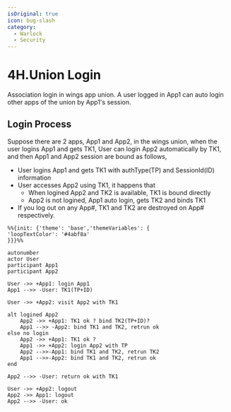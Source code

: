 ```yaml
---
isOriginal: true
icon: bug-slash
category:
  - Warlock
  - Security
---
```


# 4H.Union Login

Association login in wings app union. A user logged in App1 can auto login other apps of the union by App1's session.

## Login Process

Suppose there are 2 apps, App1 and App2, in the wings union, when the user logins App1 and gets TK1,
User can login App2 automatically by TK1, and then App1 and App2 session are bound as follows,

* User logins App1 and gets TK1 with authType(TP) and SessionId(ID) information
* User accesses App2 using TK1, it happens that
  - When logined App2 and TK2 is available, TK1 is bound directly
  - App2 is not logined, App1 auto login, gets TK2 and binds TK1
* If you log out on any App#, TK1 and TK2 are destroyed on App# respectively.

```sequence
%%{init: {'theme': 'base','themeVariables': {
'loopTextColor': '#4abf8a'
}}}%%

autonumber
actor User
participant App1
participant App2

User ->> +App1: login App1
App1 -->> -User: TK1(TP+ID)

User ->> +App2: visit App2 with TK1

alt logined App2
    App2 ->> +App1: TK1 ok ? bind TK2(TP+ID)?
    App1 -->> -App2: bind TK1 and TK2, retrun ok
else no login
    App2 ->> +App1: TK1 ok ?
    App1 ->> +App2: login App2 with TP
    App2 -->>-App1: bind TK1 and TK2, retrun TK2
    App1 -->>-App2: bind TK1 and TK2, retrun ok
end

App2 -->> -User: return ok with TK1

User ->> +App2: logout
App2 ->> App1: logout
App2 -->> -User: ok
```
